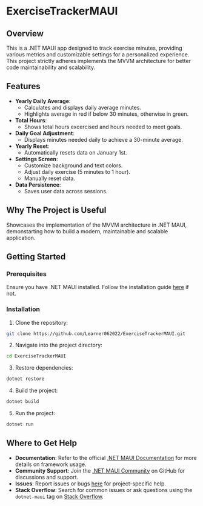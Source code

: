 # ExerciseTrackerMAUI

## Overview
This is a .NET MAUI app designed to track exercise minutes, providing various metrics and customizable settings for a personalized experience. This project strictly adheres implements the MVVM architecture for better code maintainability and scalability.

## Features
- **Yearly Daily Average**:
    - Calculates and displays daily average minutes.
    - Highlights average in red if below 30 minutes, otherwise in green.
- **Total Hours**:
    - Shows total hours excercised and hours needed to meet goals.
- **Daily Goal Adjustment**: 
    - Displays minutes needed daily to achieve a 30-minute average.
- **Yearly Reset**:
    - Automatically resets data on January 1st.
- **Settings Screen**: 
    - Customize background and text colors.
    - Adjust daily exercise (5 minutes to 1 hour).
    - Manually reset data.
- **Data Persistence**:
    - Saves user data across sessions.

## Why The Project is Useful
Showcases the implementation of the MVVM architecture in .NET MAUI, demonstarting how to build a modern, maintainable and scalable application. 

## Getting Started

### Prerequisites
Ensure you have .NET MAUI installed. Follow the installation guide [here](https://docs.microsoft.com/en-us/dotnet/maui/get-started/installation) if not.

### Installation
1. Clone the repository:
```sh
git clone https://github.com/Learner062022/ExerciseTrackerMAUI.git
```
2. Navigate into the project directory:
```sh
cd ExerciseTrackerMAUI
```
3. Restore dependencies:
```sh
dotnet restore
```
4. Build the project:
```sh
dotnet build
```
5. Run the project:
```sh
dotnet run
```

## Where to Get Help
- **Documentation**: Refer to the official [.NET MAUI Documentation](https://docs.microsoft.com/en-us/dotnet/maui/) for more details on framework usage.
- **Community Support**: Join the [.NET MAUI Community](https://github.com/dotnet/maui) on GitHub for discussions and support.
- **Issues**: Report issues or bugs [here](https://github.com/YourUsername/ExerciseTrackerMAUI/issues) for project-specific help.
- **Stack Overflow**: Search for common issues or ask questions using the `dotnet-maui` tag on [Stack Overflow](https://stackoverflow.com/questions/tagged/dotnet-maui).
